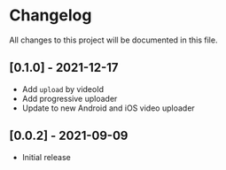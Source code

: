 # Changelog
All changes to this project will be documented in this file.

## [0.1.0] - 2021-12-17
- Add `upload` by videoId
- Add progressive uploader
- Update to new Android and iOS video uploader

## [0.0.2] - 2021-09-09
- Initial release

